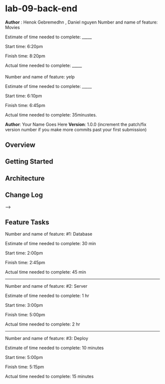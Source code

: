 # lab-09-back-end
**Author** : Henok Gebremedhn , Daniel nguyen 
Number and name of feature: Movies 

Estimate of time needed to complete: _____

Start time: 6:20pm

Finish time: 8:20pm

Actual time needed to complete: _____

#### 
Number and name of feature: yelp 

Estimate of time needed to complete: _____

Start time: 6:10pm

Finish time: 6:45pm

Actual time needed to complete: 35minustes. 

**Author**: Your Name Goes Here
**Version**: 1.0.0 (increment the patch/fix version number if you make more commits past your first submission)

## Overview
<!-- Provide a high level overview of what this application is and why you are building it, beyond the fact that it's an assignment for this class. (i.e. What's your problem domain?) -->

## Getting Started
<!-- What are the steps that a user must take in order to build this app on their own machine and get it running? -->

## Architecture
<!-- Provide a detailed description of the application design. What technologies (languages, libraries, etc) you're using, and any other relevant design information. -->

## Change Log
<!-- Use this area to document the iterative changes made to your application as each feature is successfully implemented. Use time stamps. Here's an examples:

01-01-2001 4:59pm - Application now has a fully-functional express server, with a GET route for the location resource.

## Credits and Collaborations
<!-- Give credit (and a link) to other people or resources that helped you build this application. -->
-->






## Feature Tasks

Number and name of feature:  #1: Database

Estimate of time needed to complete: 30 min

Start time: 2:00pm

Finish time: 2:45pm

Actual time needed to complete: 45 min

----------------------------------------------

Number and name of feature:  #2: Server

Estimate of time needed to complete: 1 hr

Start time: 3:00pm

Finish time: 5:00pm

Actual time needed to complete: 2 hr

----------------------------------------------

Number and name of feature:  #3: Deploy

Estimate of time needed to complete: 10 minutes

Start time: 5:00pm

Finish time: 5:15pm

Actual time needed to complete: 15 minutes
